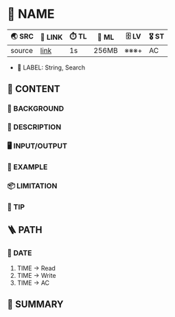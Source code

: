 # 📛 NAME
| 🌏 SRC | 🔗 LINK | ⏱️ TL | 💾 ML | 🗄️ LV | 🎖️ ST |
| ------ | -------- | ----- | ----- | ------ | ----- |
| source | [link]() |    1s | 256MB | ※※※+ |  AC  |
* 🔖 LABEL: String, Search

## 📘 CONTENT
### 🎴 BACKGROUND

### 🧾 DESCRIPTION

### 🖥️ INPUT/OUTPUT

### 🏴 EXAMPLE

### 📦 LIMITATION

### 📝 TIP

## 🪜 PATH
### 📆 DATE
1. TIME -> Read
2. TIME -> Write
3. TIME -> AC

## 📰 SUMMARY
